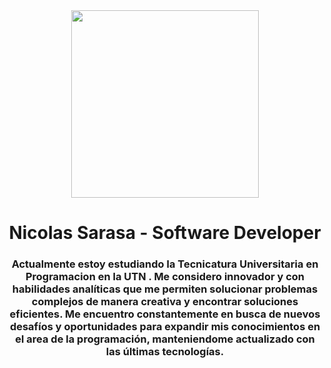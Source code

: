 <div id="header" align="center">
    <img src="https://media.giphy.com/media/3o85xJ7b9AIUIZ4kuY/giphy.gif" width="300" />
    <h1 align="center">Nicolas Sarasa - Software Developer</h1>
    <h3 align="center">Actualmente estoy estudiando la <b> Tecnicatura Universitaria en Programacion en la UTN </b>. Me considero innovador y con habilidades analíticas que me permiten solucionar problemas complejos de manera creativa y encontrar soluciones eficientes. Me encuentro constantemente en busca de nuevos desafíos y oportunidades para expandir mis conocimientos en el area de la programación, manteniendome actualizado con las últimas tecnologías.</h3>
</div>
